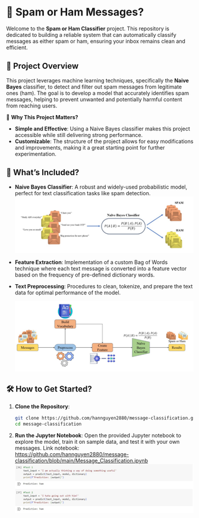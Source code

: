 # 📨 Spam or Ham Messages?

Welcome to the **Spam or Ham Classifier** project. This repository is dedicated to building a reliable system that can automatically classify messages as either spam or ham, ensuring your inbox remains clean and efficient.

## 🚀 Project Overview

This project leverages machine learning techniques, specifically the **Naive Bayes** classifier, to detect and filter out spam messages from legitimate ones (ham). The goal is to develop a model that accurately identifies spam messages, helping to prevent unwanted and potentially harmful content from reaching users.

🌟 **Why This Project Matters?**
- **Simple and Effective**: Using a Naive Bayes classifier makes this project accessible while still delivering strong performance.
- **Customizable**: The structure of the project allows for easy modifications and improvements, making it a great starting point for further experimentation.

## 📂 What’s Included?

- **Naive Bayes Classifier**: A robust and widely-used probabilistic model, perfect for text classification tasks like spam detection.
  ![bayes](images/naive_bayes.jpg)
- **Feature Extraction**: Implementation of a custom Bag of Words technique where each text message is converted into a feature vector based on the frequency of pre-defined dictionary words.
- **Text Preprocessing**: Procedures to clean, tokenize, and prepare the text data for optimal performance of the model.

    ![pipeline](images/pipeline.jpg)
## 🛠️ How to Get Started?

1. **Clone the Repository**:
   ```bash
   git clone https://github.com/hannguyen2880/message-classification.git
   cd message-classification
   ```

2. **Run the Jupyter Notebook**: Open the provided Jupyter notebook to explore the model, train it on sample data, and test it with your own messages.
    Link notebook: https://github.com/hannguyen2880/message-classification/blob/main/Message_Classification.ipynb
    ![Demo](images/demo.jpg)
